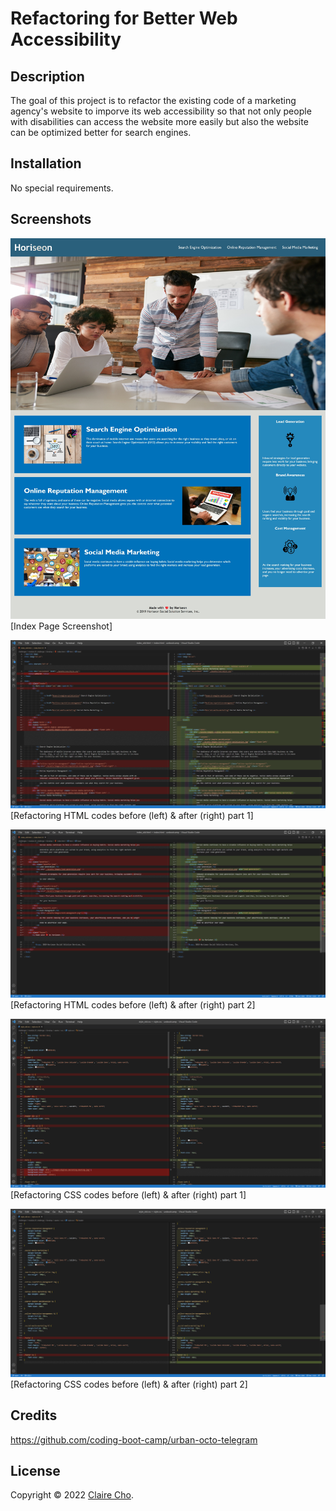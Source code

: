 # Refactoring for Better Web Accessibility

## Description

The goal of this project is to refactor the existing code of a marketing agency's website to imporve its web accessibility so that not only people with disabilities can access the website more easily but also the website can be optimized better for search engines.

## Installation

No special requirements.

## Screenshots

![index page screenshot](assets/images/screenshot_index.jpeg)
[Index Page Screenshot]

![index page screenshot](assets/images/screenshot_html_comparison_01.png)
[Refactoring HTML codes before (left) & after (right) part 1]

![index page screenshot](assets/images/screenshot_html_comparison_02.png)
[Refactoring HTML codes before (left) & after (right) part 2]

![index page screenshot](assets/images/screenshot_css_comparison_01.png)
[Refactoring CSS codes before (left) & after (right) part 1]

![index page screenshot](assets/images/screenshot_css_comparison_02.png)
[Refactoring CSS codes before (left) & after (right) part 2]

## Credits

https://github.com/coding-boot-camp/urban-octo-telegram

## License
Copyright © 2022 [Claire Cho](https://github.com/clairehwcho).